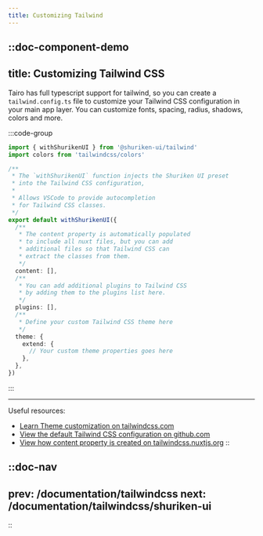 ```yaml
---
title: Customizing Tailwind
---
```



::doc-component-demo
---
title: Customizing Tailwind CSS
---

Tairo has full typescript support for tailwind, so you can create a `tailwind.config.ts` file to customize your Tailwind CSS configuration in your main app layer. You can customize fonts, spacing, radius, shadows, colors and more.

:::code-group
```ts [<app>/tailwind.config.ts]
import { withShurikenUI } from '@shuriken-ui/tailwind'
import colors from 'tailwindcss/colors'

/**
 * The `withShurikenUI` function injects the Shuriken UI preset 
 * into the Tailwind CSS configuration,
 * 
 * Allows VSCode to provide autocompletion 
 * for Tailwind CSS classes.
 */
export default withShurikenUI({
  /**
   * The content property is automatically populated 
   * to include all nuxt files, but you can add 
   * additional files so that Tailwind CSS can 
   * extract the classes from them.
   */
  content: [],
  /**
   * You can add additional plugins to Tailwind CSS 
   * by adding them to the plugins list here.
   */
  plugins: [],
  /**
   * Define your custom Tailwind CSS theme here
   */
  theme: {
    extend: {
      // Your custom theme properties goes here
    },
  },
})
```
:::

---

Useful resources:

- [Learn Theme customization on tailwindcss.com](https://tailwindcss.com/docs/theme)
- [View the default Tailwind CSS configuration on github.com](https://github.com/tailwindlabs/tailwindcss/blob/master/stubs/config.full.js)
- [View how content property is created on tailwindcss.nuxtjs.org](https://tailwindcss.nuxtjs.org/tailwind/config#default-configuration)
::

::doc-nav
---
prev: /documentation/tailwindcss
next: /documentation/tailwindcss/shuriken-ui
---
::